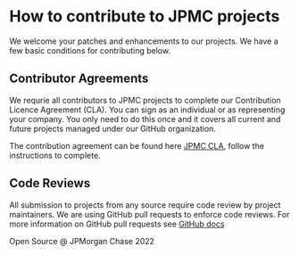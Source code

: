 # How to contribute to JPMC projects

We welcome your patches and enhancements to our projects. We have a few basic conditions for contributing below.

## Contributor Agreements

We requrie all contributors to JPMC projects to complete our Contribution Licence Agreement (CLA). You can sign as an individual or as representing your company. You only need to do this once and it covers all current and future projects managed under our GitHub organization. 

The contribution agreement can be found here [JPMC CLA](https://github.com/jpmorganchase/.github/blob/main/Contribution%20License%20Agreement%20(CLA)%20JPMC%202022.pdf), follow the instructions to complete.

## Code Reviews

All submission to projects from any source require code review by project maintainers. We are using GitHub pull requests to enforce code reviews. For more information on GitHub pull requests see [GitHub docs](https://docs.github.com/)

Open Source @ JPMorgan Chase 2022

